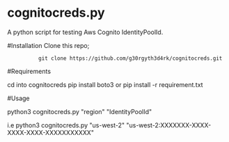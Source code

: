# cognitocreds.py
A python script for testing Aws Cognito IdentityPoolId.

#Installation
Clone this repo; 
              
              git clone https://github.com/g30rgyth3d4rk/cognitocreds.git
#Requirements

cd into cognitocreds
pip install boto3 or pip install -r requirement.txt

#Usage

python3 cognitocreds.py "region" "IdentityPoolId" 

i.e python3 cognitocreds.py "us-west-2" "us-west-2:XXXXXXX-XXXX-XXXX-XXXX-XXXXXXXXXXX"

